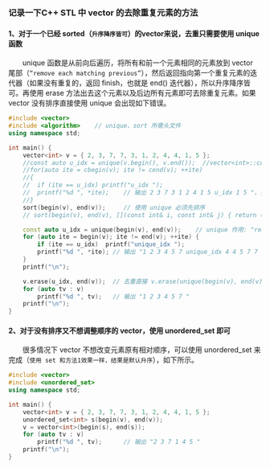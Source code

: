 ### 记录一下C++ STL 中 vector 的去除重复元素的方法
#### 1、对于一个已经 sorted（`升序降序皆可`）的vector来说，去重只需要使用 unique 函数
&emsp;&emsp;unique 函数是从前向后遍历，将所有和前一个元素相同的元素放到 vector 尾部（`“remove each matching previous”`），然后返回指向第一个重复元素的迭代器（如果没有重复的，返回 finish，也就是 end() 迭代器），所以升序降序皆可。再使用 erase 方法出去这个元素以及后边所有元素即可去除重复元素。如果 vector 没有排序直接使用 unique 会出现如下错误。
```cpp
#include <vector>
#include <algorithm>	// unique、sort 所需头文件
using namespace std;

int main() {
	vector<int> v = { 2, 3, 7, 7, 3, 1, 2, 4, 4, 1, 5 };
	//const auto u_idx = unique(v.begin(), v.end());  //vector<int>::const_iterator
	//for(auto ite = cbegin(v); ite != cend(v); ++ite)
	//{
	//	if (ite == u_idx) printf("u_idx ");
	//	printf("%d ", *ite);	// 输出 2 3 7 3 1 2 4 1 5 u_idx 1 5 "，少了4、7，多了1、5
	//}
	sort(begin(v), end(v));		// 使用 unique 必须先排序
	// sort(begin(v), end(v), [](const int& i, const int& j) { return (i > j); });	// 降序也可

	const auto u_idx = unique(begin(v), end(v));	// unique 作用: "remove each matching previous"
	for (auto ite = begin(v); ite != end(v); ++ite) {
		if (ite == u_idx)  printf("unique_idx ");
		printf("%d ", *ite); // 输出 "1 2 3 4 5 7 unique_idx 4 4 5 7 7 "
	}
	printf("\n");

	v.erase(u_idx, end(v));	 // 去重直接 v.erase(unique(begin(v), end(v)), end(v)); 即可
	for (auto tv : v)
		printf("%d ", tv);	 // 输出 "1 2 3 4 5 7 "
	printf("\n");
}
```

#### 2、对于没有排序又不想调整顺序的 vector，使用 unordered_set 即可
&emsp;&emsp;很多情况下 vector 不想改变元素原有相对顺序，可以使用 unordered_set 来完成（`使用 set 和方法1效果一样，结果是默认升序`），如下所示。
```cpp
#include <vector>
#include <unordered_set>
using namespace std;

int main() {
	vector<int> v = { 2, 3, 7, 7, 3, 1, 2, 4, 4, 1, 5 };
	unordered_set<int> s(begin(v), end(v));
	v = vector<int>(begin(s), end(s));
	for (auto tv : v)
		printf("%d ", tv);		// 输出 "2 3 7 1 4 5 "
	printf("\n");
}
```
